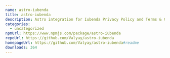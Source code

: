 ```yaml
---
name: astro-iubenda
title: astro-iubenda
description: Astro integration for Iubenda Privacy Policy and Terms & Conditions
categories:
  - uncategorized
npmUrl: https://www.npmjs.com/package/astro-iubenda
repoUrl: https://github.com/Valyay/astro-iubenda
homepageUrl: https://github.com/Valyay/astro-iubenda#readme
downloads: 364
---
```

